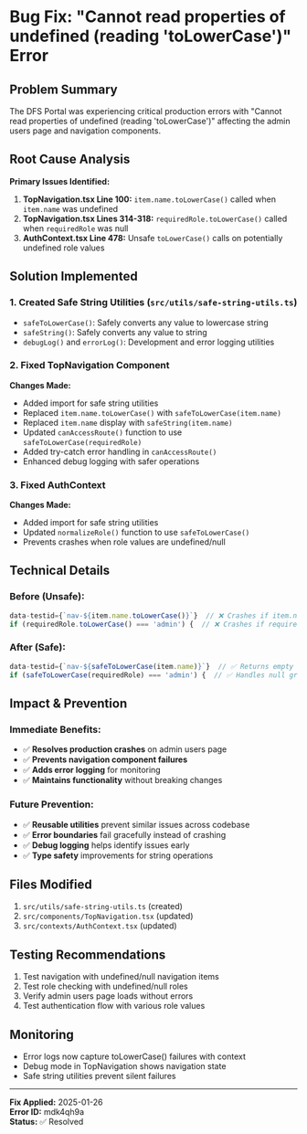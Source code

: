 # Bug Fix: "Cannot read properties of undefined (reading 'toLowerCase')" Error

## Problem Summary
The DFS Portal was experiencing critical production errors with "Cannot read properties of undefined (reading 'toLowerCase')" affecting the admin users page and navigation components.

## Root Cause Analysis
**Primary Issues Identified:**

1. **TopNavigation.tsx Line 100:** `item.name.toLowerCase()` called when `item.name` was undefined
2. **TopNavigation.tsx Lines 314-318:** `requiredRole.toLowerCase()` called when `requiredRole` was null
3. **AuthContext.tsx Line 478:** Unsafe `toLowerCase()` calls on potentially undefined role values

## Solution Implemented

### 1. Created Safe String Utilities (`src/utils/safe-string-utils.ts`)
- `safeToLowerCase()`: Safely converts any value to lowercase string
- `safeString()`: Safely converts any value to string
- `debugLog()` and `errorLog()`: Development and error logging utilities

### 2. Fixed TopNavigation Component
**Changes Made:**
- Added import for safe string utilities
- Replaced `item.name.toLowerCase()` with `safeToLowerCase(item.name)`
- Replaced `item.name` display with `safeString(item.name)`
- Updated `canAccessRoute()` function to use `safeToLowerCase(requiredRole)`
- Added try-catch error handling in `canAccessRoute()`
- Enhanced debug logging with safer operations

### 3. Fixed AuthContext
**Changes Made:**
- Added import for safe string utilities
- Updated `normalizeRole()` function to use `safeToLowerCase()`
- Prevents crashes when role values are undefined/null

## Technical Details

### Before (Unsafe):
```typescript
data-testid={`nav-${item.name.toLowerCase()}`}  // ❌ Crashes if item.name is undefined
if (requiredRole.toLowerCase() === 'admin') {  // ❌ Crashes if requiredRole is null
```

### After (Safe):
```typescript
data-testid={`nav-${safeToLowerCase(item.name)}`}  // ✅ Returns empty string if undefined
if (safeToLowerCase(requiredRole) === 'admin') {  // ✅ Handles null gracefully
```

## Impact & Prevention

### Immediate Benefits:
- ✅ **Resolves production crashes** on admin users page
- ✅ **Prevents navigation component failures** 
- ✅ **Adds error logging** for monitoring
- ✅ **Maintains functionality** without breaking changes

### Future Prevention:
- ✅ **Reusable utilities** prevent similar issues across codebase
- ✅ **Error boundaries** fail gracefully instead of crashing
- ✅ **Debug logging** helps identify issues early
- ✅ **Type safety** improvements for string operations

## Files Modified
1. `src/utils/safe-string-utils.ts` (created)
2. `src/components/TopNavigation.tsx` (updated)
3. `src/contexts/AuthContext.tsx` (updated)

## Testing Recommendations
1. Test navigation with undefined/null navigation items
2. Test role checking with undefined/null roles
3. Verify admin users page loads without errors
4. Test authentication flow with various role values

## Monitoring
- Error logs now capture toLowerCase() failures with context
- Debug mode in TopNavigation shows navigation state
- Safe string utilities prevent silent failures

---
**Fix Applied:** 2025-01-26  
**Error ID:** mdk4qh9a  
**Status:** ✅ Resolved